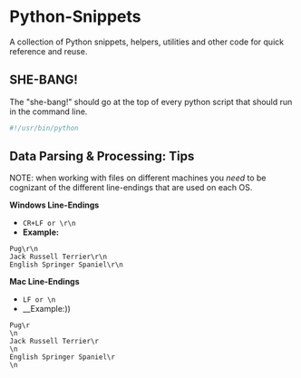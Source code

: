 # Python-Snippets
A collection of Python snippets, helpers, utilities and other code for quick reference and reuse.

## SHE-BANG!
The "she-bang!" should go at the top of every python script that should run in the command line.
```python
#!/usr/bin/python
```


## Data Parsing & Processing: Tips
NOTE: when working with files on different machines you *need* to be cognizant of the different line-endings that are used on each OS.


__Windows Line-Endings__
- ```CR+LF or \r\n```
- __Example:__ 
```
Pug\r\n
Jack Russell Terrier\r\n
English Springer Spaniel\r\n
```


__Mac Line-Endings__
- ```LF or \n```
- __Example:))
```
Pug\r
\n
Jack Russell Terrier\r
\n
English Springer Spaniel\r
\n
```
